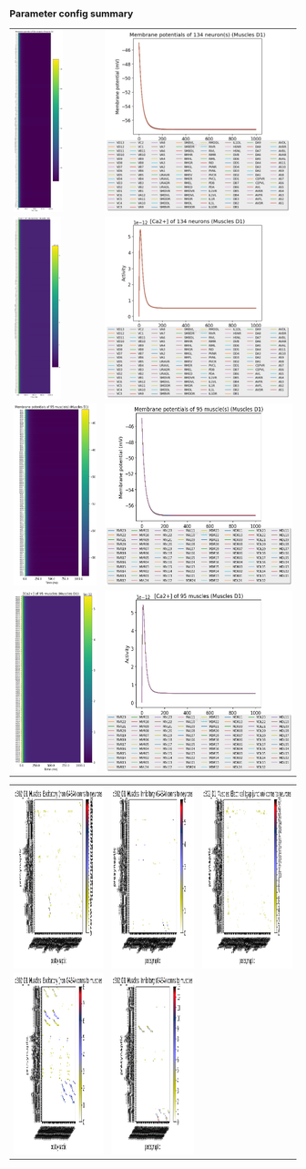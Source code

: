 ### Parameter config summary 
<table>

<tr>
  <td><a href="neurons_D1_Muscles.png"><img alt=" " src="neurons_D1_Muscles.png" height="320"/></a></td>
  <td><a href="traces_neuron_Muscles_D1.png"><img alt=" " src="traces_neuron_Muscles_D1.png" height="320"/></a></td>
</tr>

<tr>
  <td><a href="neuron_activity_D1_Muscles.png"><img alt=" " src="neuron_activity_D1_Muscles.png" height="320"/></a></td>
  <td><a href="traces_neuron_activity_Muscles_D1.png"><img alt=" " src="traces_neuron_activity_Muscles_D1.png" height="320"/></a></td>
</tr>

<tr>
  <td><a href="muscles_D1_Muscles.png"><img alt=" " src="muscles_D1_Muscles.png" height="320"/></a></td>
  <td><a href="traces_muscles_Muscles_D1.png"><img alt=" " src="traces_muscles_Muscles_D1.png" height="320"/></a></td>
</tr>

<tr>
  <td><a href="muscle_activity_D1_Muscles.png"><img alt=" " src="muscle_activity_D1_Muscles.png" height="320"/></a></td>
  <td><a href="traces_muscles_activity_Muscles_D1.png"><img alt=" " src="traces_muscles_activity_Muscles_D1.png" height="320"/></a></td>
</tr>
</table>
<table>

<tr><td><a href="c302_D1_Muscles_exc_to_neurons.png"><img alt=" " src="c302_D1_Muscles_exc_to_neurons.png" height="320"/></a></td>

  <td><a href="c302_D1_Muscles_inh_to_neurons.png"><img alt=" " src="c302_D1_Muscles_inh_to_neurons.png" height="320"/></a></td>

  <td><a href="c302_D1_Muscles_elec_neurons_neurons.png"><img alt=" " src="c302_D1_Muscles_elec_neurons_neurons.png" height="320"/></a></td></tr>

<tr><td><a href="c302_D1_Muscles_exc_to_muscles.png"><img alt=" " src="c302_D1_Muscles_exc_to_muscles.png" height="320"/></a></td>

  <td><a href="c302_D1_Muscles_inh_to_muscles.png"><img alt=" " src="c302_D1_Muscles_inh_to_muscles.png" height="320"/></a></td></tr>
</table>
